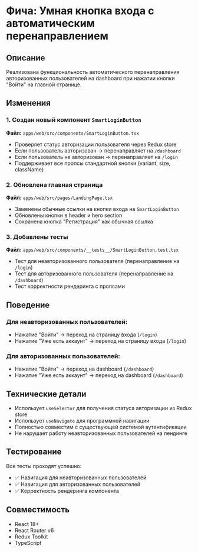 # Фича: Умная кнопка входа с автоматическим перенаправлением

## Описание

Реализована функциональность автоматического перенаправления авторизованных пользователей на dashboard при нажатии кнопки "Войти" на главной странице.

## Изменения

### 1. Создан новый компонент `SmartLoginButton`

**Файл:** `apps/web/src/components/SmartLoginButton.tsx`

- Проверяет статус авторизации пользователя через Redux store
- Если пользователь авторизован → перенаправляет на `/dashboard`
- Если пользователь не авторизован → перенаправляет на `/login`
- Поддерживает все пропсы стандартной кнопки (variant, size, className)

### 2. Обновлена главная страница

**Файл:** `apps/web/src/pages/LandingPage.tsx`

- Заменены обычные ссылки на кнопки входа на `SmartLoginButton`
- Обновлены кнопки в header и hero section
- Сохранена кнопка "Регистрация" как обычная ссылка

### 3. Добавлены тесты

**Файл:** `apps/web/src/components/__tests__/SmartLoginButton.test.tsx`

- Тест для неавторизованного пользователя (перенаправление на `/login`)
- Тест для авторизованного пользователя (перенаправление на `/dashboard`)
- Тест корректности рендеринга с пропсами

## Поведение

### Для неавторизованных пользователей:

- Нажатие "Войти" → переход на страницу входа (`/login`)
- Нажатие "Уже есть аккаунт" → переход на страницу входа (`/login`)

### Для авторизованных пользователей:

- Нажатие "Войти" → переход на dashboard (`/dashboard`)
- Нажатие "Уже есть аккаунт" → переход на dashboard (`/dashboard`)

## Технические детали

- Использует `useSelector` для получения статуса авторизации из Redux store
- Использует `useNavigate` для программной навигации
- Полностью совместим с существующей системой аутентификации
- Не нарушает работу неавторизованных пользователей на лендинге

## Тестирование

Все тесты проходят успешно:

- ✅ Навигация для неавторизованных пользователей
- ✅ Навигация для авторизованных пользователей
- ✅ Корректность рендеринга компонента

## Совместимость

- React 18+
- React Router v6
- Redux Toolkit
- TypeScript
